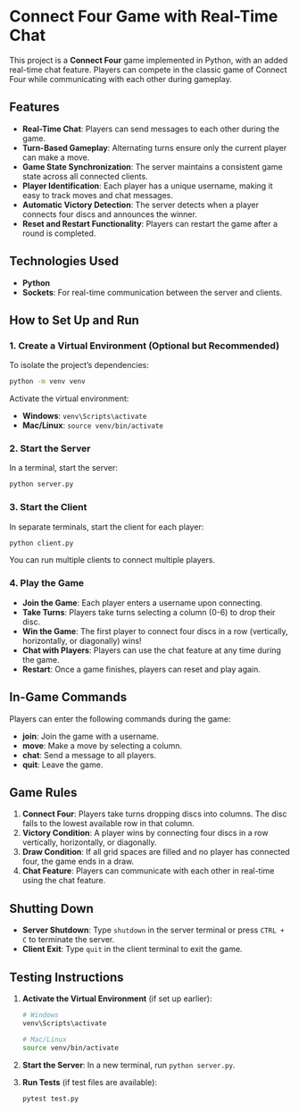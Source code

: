 
# Connect Four Game with Real-Time Chat

This project is a **Connect Four** game implemented in Python, with an added real-time chat feature. Players can compete in the classic game of Connect Four while communicating with each other during gameplay.

## Features

- **Real-Time Chat**: Players can send messages to each other during the game.
- **Turn-Based Gameplay**: Alternating turns ensure only the current player can make a move.
- **Game State Synchronization**: The server maintains a consistent game state across all connected clients.
- **Player Identification**: Each player has a unique username, making it easy to track moves and chat messages.
- **Automatic Victory Detection**: The server detects when a player connects four discs and announces the winner.
- **Reset and Restart Functionality**: Players can restart the game after a round is completed.

## Technologies Used

- **Python**
- **Sockets**: For real-time communication between the server and clients.

## How to Set Up and Run

### 1. Create a Virtual Environment (Optional but Recommended)

To isolate the project’s dependencies:

```bash
python -m venv venv
```

Activate the virtual environment:

- **Windows**: `venv\Scripts\activate`
- **Mac/Linux**: `source venv/bin/activate`

### 2. Start the Server

In a terminal, start the server:

```bash
python server.py
```

### 3. Start the Client

In separate terminals, start the client for each player:

```bash
python client.py
```

You can run multiple clients to connect multiple players.

### 4. Play the Game

- **Join the Game**: Each player enters a username upon connecting.
- **Take Turns**: Players take turns selecting a column (0-6) to drop their disc.
- **Win the Game**: The first player to connect four discs in a row (vertically, horizontally, or diagonally) wins!
- **Chat with Players**: Players can use the chat feature at any time during the game.
- **Restart**: Once a game finishes, players can reset and play again.

## In-Game Commands

Players can enter the following commands during the game:

- **join**: Join the game with a username.
- **move**: Make a move by selecting a column.
- **chat**: Send a message to all players.
- **quit**: Leave the game.

## Game Rules

1. **Connect Four**: Players take turns dropping discs into columns. The disc falls to the lowest available row in that column.
2. **Victory Condition**: A player wins by connecting four discs in a row vertically, horizontally, or diagonally.
3. **Draw Condition**: If all grid spaces are filled and no player has connected four, the game ends in a draw.
4. **Chat Feature**: Players can communicate with each other in real-time using the chat feature.

## Shutting Down

- **Server Shutdown**: Type `shutdown` in the server terminal or press `CTRL + C` to terminate the server.
- **Client Exit**: Type `quit` in the client terminal to exit the game.

## Testing Instructions

1. **Activate the Virtual Environment** (if set up earlier):

    ```bash
    # Windows
    venv\Scripts\activate

    # Mac/Linux
    source venv/bin/activate
    ```

2. **Start the Server**: In a new terminal, run `python server.py`.

3. **Run Tests** (if test files are available):

    ```bash
    pytest test.py
    ```
